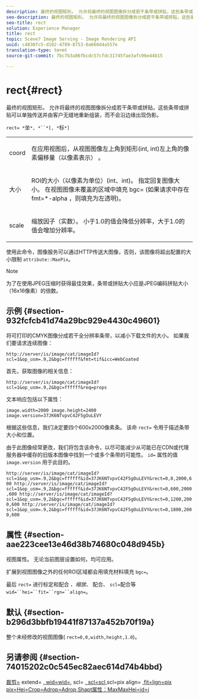 ```yaml
---
description: 最终的视图矩形。 允许将最终的视图图像拆分成若干条带或拼贴，这些条带或拼贴可以单独传送并由客户无缝地重新组装，而不会沿边缘产生任何伪影。
seo-description: 最终的视图矩形。 允许将最终的视图图像拆分成若干条带或拼贴，这些条带或拼贴可以单独传送并由客户无缝地重新组装，而不会沿边缘出现伪影。
seo-title: rect
solution: Experience Manager
title: rect
topic: Scene7 Image Serving - Image Rendering API
uuid: c4830fc5-d102-4789-8753-0a660d4a557e
translation-type: tm+mt
source-git-commit: 7bc7b3a86fbcdc57cfdc31745fae3afc06e44b15

---
```



# rect{#rect}

最终的视图矩形。 允许将最终的视图图像拆分成若干条带或拼贴，这些条带或拼贴可以单独传送并由客户无缝地重新组装，而不会沿边缘出现伪影。

`rect= *`坐`*, *``*[, *`标`*]`

<table id="simpletable_69D112F85FA24EFCA727B398DC8ED699"> 
 <tr class="strow"> 
  <td class="stentry"> <p><span class="varname"> coord</span> </p> </td> 
  <td class="stentry"> <p>在应用视图后，从视图图像左上角到矩形(int, int)左上角的像素偏移量（以像素表示） <span class="varname"></span> 。 </p></td> 
 </tr> 
 <tr class="strow"> 
  <td class="stentry"> <p><span class="varname"> 大小</span> </p></td> 
  <td class="stentry"> <p>ROI的大小（以像素为单位）(int、int)。 指定回复图像大小。 在视图图像未覆盖的区域中填充 <span class="codeph"> bgc=</span> (如果请求中存在fmt=*-alpha <span class="codeph"></span> ，则填充为左透明)。 </p></td> 
 </tr> 
 <tr class="strow"> 
  <td class="stentry"> <p><span class="varname"> scale</span> </p></td> 
  <td class="stentry"> <p>缩放因子（实数）。 小于1.0的值会降低分辨率，大于1.0的值会增加分辨率。 </p></td> 
 </tr> 
</table>

使用此命令，图像服务可以通过HTTP传送大图像，否则，该图像将超出配置的大小限制 `attribute::MaxPix`。

>[!NOTE]
>
>为了在使用JPEG压缩时获得最佳效果，条带或拼贴大小应是JPEG编码拼贴大小（16x16像素）的倍数。

## 示例 {#section-932fcfcb41d74a29bc929e4430c49601}

将可打印的CMYK图像分成若干全分辨率条带，以减小下载文件的大小。 如果我们要请求连续图像：

`http://server/is/image/cat/imageId?scl=1&op_usm=.9,2&bgc=ffffff&fmt=tif&icc=WebCoated`

首先，获取图像的相关信息：

`http://server/is/image/cat/imageId?scl=1&op_usm=.9,2&bgc=ffffff&req=props`

文本响应包括以下属性：

`image.width=2000 image.height=2400 image.version=37JK6NTvpvC42F5gOuLEVY`

根据这些信息，我们决定要四个600x2000像素条。 该命 `rect=` 令用于描述条带大小和位置。

由于此图像经常更改，我们将包含该命令，以尽可能减少从可能已在CDN或代理服务器中缓存的旧版本图像中找到一个或多个条带的可能性。 `id=` 属性的值 `image.version` 用于此目的。

`http://server/is/image/cat/imageId?scl=1&op_usm=.9,2&bgc=ffffff&id=37JK6NTvpvC42F5gOuLEVY&rect=0,0,2000,600 http://server/is/image/cat/imageId?scl=1&op_usm=.9,2&bgc=ffffff&id=37JK6NTvpvC42F5gOuLEVY&rect=0,600,2000,600 http://server/is/image/cat/imageId?scl=1&op_usm=.9,2&bgc=ffffff&id=37JK6NTvpvC42F5gOuLEVY&rect=0,1200,2000,600 http://server/is/image/cat/imageId?scl=1&op_usm=.9,2&bgc=ffffff&id=37JK6NTvpvC42F5gOuLEVY&rect=0,1800,2000,600`

## 属性 {#section-aae223cee13e46d38b74680c048d945b}

视图属性。 无论当前图层设置如何，均可应用。

扩展到视图图像之外的任何ROI区域都会用填充材料填充 `bgc=`。

最后 `rect=` 进行标定和配合 *、缩放、* 配合、 `scl=`配合等 `wid=``hei=``fit=``rgn=``align=`。

## 默认 {#section-b296d3bbfb19441f87137a452b70f19a}

整个未经修改的视图图像( `rect=0,0,width,height,1.0`)。

## 另请参阅 {#section-74015202c0c545ec82aec614d74b4bbd}

[裁剪=](../../../../../is-api/http-ref/image-serving-api-ref/c-http-protocol-reference/c-command-reference/r-crop.md#reference-6fd0f6399966446ab4425ce050572eab) extend= [, wid=wid=](../../../../../is-api/http-ref/image-serving-api-ref/c-http-protocol-reference/c-command-reference/r-extend.md#reference-7e9156beb285459d830e2d56782a74ac), scl= [, scl=scl,](../../../../../is-api/http-ref/image-serving-api-ref/c-http-protocol-reference/c-command-reference/r-is-http-wid.md#reference-bfeadcb67bf4485f851eb21345527e47)scl=pix align= [,fit=](../../../../../is-api/http-ref/image-serving-api-ref/c-http-protocol-reference/c-command-reference/r-is-http-hei.md#reference-6d6f556ccc0e4b98a815e8a5c1944a96)[](../../../../../is-api/http-ref/image-serving-api-ref/c-http-protocol-reference/c-command-reference/r-scl.md#reference-b2a74e493d0d407e98fe350551ba3fcc)[](../../../../../is-api/http-ref/image-serving-api-ref/c-http-protocol-reference/c-command-reference/r-align.md#reference-b7d6b87c75124d78884f916dd6544bc7)[](../../../../../is-api/http-ref/image-serving-api-ref/c-http-protocol-reference/c-command-reference/r-fit.md#reference-f11bff6d93d143d6b135de3a923bc989)[](../../../../../is-api/http-ref/image-serving-api-ref/c-http-protocol-reference/c-command-reference/r-rgn.md#reference-daa9b80e0d8c4b1aa67d116b578d592f)[](../../../../../is-api/image-catalog/image-serving-api-ref/c-image-catalog-reference/c-attributes-reference/r-maxpix.md#reference-e167d396ac794079ba8b5e6eb16eeda5)[lign=pix pix=Hei=Crop=Adrop=Adrop,Shapt属性：MaxMaxHei=id=i](../../../../../is-api/http-ref/image-serving-api-ref/c-http-protocol-reference/c-command-reference/r-id.md#reference-60661184deb3420998779724244fcfa0)

